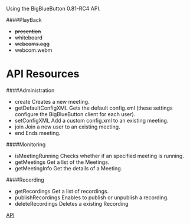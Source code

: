 Using the BigBlueButton 0.81-RC4 API.

####PlayBack
  * ~~presention~~
  * ~~whiteboard~~
  * ~~webcoms.ogg~~
  * webcom.webm



API Resources
=============

####Administration

  * create					Creates a new meeting.
  * getDefaultConfigXML		Gets the default config.xml (these settings configure the BigBlueButton client for each user).
  * setConfigXML			Add a custom config.xml to an existing meeting.
  * join					Join a new user to an existing meeting.
  * end						Ends meeting.
	
####Monitoring

  * isMeetingRunning		Checks whether if an specified meeting is running.
  * getMeetings				Get a list of the Meetings.
  * getMeetingInfo			Get the details of a Meeting.
	
####Recording

  * getRecordings			Get a list of recordings.
  * publishRecordings		Enables to publish or unpublish a recording.
  * deleteRecordings		Deletes a existing Recording
	
[API](https://code.google.com/p/bigbluebutton/wiki/API)
